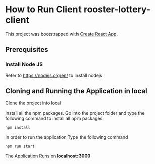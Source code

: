 # How to Run Client rooster-lottery-client

This project was bootstrapped with [Create React App](https://github.com/facebook/create-react-app).

## Prerequisites

### Install Node JS
Refer to https://nodejs.org/en/ to install nodejs

## Cloning and Running the Application in local

Clone the project into local

Install all the npm packages. Go into the project folder and type the following command to install all npm packages

```bash
npm install
```
In order to run the application Type the following command

```bash
npm run start
```
The Application Runs on **localhost:3000**

